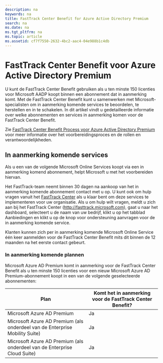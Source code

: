 ```yaml
---
description: na
keywords: na
title: FastTrack Center Benefit for Azure Active Directory Premium
search: na
ms.date: na
ms.tgt_pltfrm: na
ms.topic: article
ms.assetid: cf7f7550-2632-4bc2-aac4-04e988b1c4db
---
```

# FastTrack Center Benefit voor Azure Active Directory Premium
U kunt de FastTrack Center Benefit gebruiken als u ten minste 150 licenties voor Microsoft AADP koopt binnen een abonnement dat in aanmerking komt. Met de FastTrack Center Benefit kunt u samenwerken met Microsoft-specialisten om in aanmerking komende services te beoordelen, te herstellen en in te schakelen. In dit artikel vindt u gedetailleerde informatie over welke abonnementen en services in aanmerking komen voor de FastTrack Center Benefit.

Zie [FastTrack Center Benefit Process voor Azure Active Directory Premium ](../Topic/FastTrack_Center_Benefit_Process_for_Azure_Active_Directory_Premium_.md) voor meer informatie over het voorbereidingsproces en de rollen en verantwoordelijkheden.

## In aanmerking komende services
Als u een van de volgende Microsoft Online Services koopt via een in aanmerking komend abonnement, helpt Microsoft u met het voorbereiden hiervan.

Het FastTrack-team neemt binnen 30 dagen na aankoop van het in aanmerking komende abonnement contact met u op. U kunt ook om hulp vragen vanuit het [FastTrack Center](http://fasttrack.microsoft.com/) als u klaar bent om deze services te implementeren voor uw organisatie. Als u om hulp wilt vragen, meldt u zich aan bij het FastTrack Center (http://fasttrack.microsoft.com), gaat u naar het dashboard, selecteert u de naam van uw bedrijf, klikt u op het tabblad Aanbiedingen en klikt u op de knop voor ondersteuning aanvragen voor de in aanmerking komende service.

Klanten kunnen zich per in aanmerking komende Microsoft Online Service één keer aanmelden voor de FastTrack Center Benefit mits dit binnen de 12 maanden na het eerste contact gebeurt.

### In aanmerking komende plannen
Microsoft Azure AD Premium komt in aanmerking voor de FastTrack Center Benefit als u ten minste 150 licenties voor een nieuw Microsoft Azure AD Premium-abonnement koopt in een van de volgende geselecteerde abonnementen:

|Plan|Komt het in aanmerking voor de FastTrack Center Benefit?|
|--------|------------------------------------------------------------|
|Microsoft Azure AD Premium|Ja|
|Microsoft Azure AD Premium (als onderdeel van de Enterprise Mobility Suite)|Ja|
|Microsoft Azure AD Premium (als onderdeel van de Enterprise Cloud Suite)|Ja|
